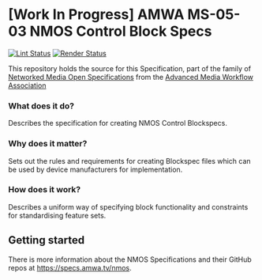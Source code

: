 # \[Work In Progress\] AMWA MS-05-03 NMOS Control Block Specs

[![Lint Status](https://github.com/AMWA-TV/ms-05-03/workflows/Lint/badge.svg)](https://github.com/AMWA-TV/ms-05-03/actions?query=workflow%3ALint)
[![Render Status](https://github.com/AMWA-TV/ms-05-03/workflows/Render/badge.svg)](https://github.com/AMWA-TV/ms-05-03/actions?query=workflow%3ARender)

This repository holds the source for this Specification, part of the family of [Networked Media Open Specifications](https://specs.amwa.tv/nmos) from the [Advanced Media Workflow Association](https://amwa.tv)

<!-- INTRO-START -->

### What does it do?

Describes the specification for creating NMOS Control Blockspecs.

### Why does it matter?

Sets out the rules and requirements for creating Blockspec files which can be used by device manufacturers for implementation.

### How does it work?

Describes a uniform way of specifying block functionality and constraints for standardising feature sets.

<!-- INTRO-END -->

## Getting started

There is more information about the NMOS Specifications and their GitHub repos at <https://specs.amwa.tv/nmos>.
